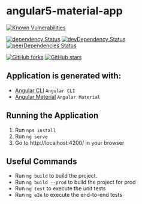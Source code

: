 # angular5-material-app

[![Known Vulnerabilities](https://snyk.io/test/github/ashfaqch/angular5-material-app/badge.svg)](https://snyk.io/test/github/ashfaqch/angular5-material-app)

[![dependency Status](https://david-dm.org/ashfaqch/angular5-material-app.svg)](https://david-dm.org/ashfaqch/angular5-material-app#info=dependencies)
[![devDependency Status](https://david-dm.org/ashfaqch/angular5-material-app/dev-status.svg)](https://david-dm.org/ashfaqch/angular5-material-app#info=devDependencies)
[![peerDependencies Status](https://david-dm.org/ashfaqch/angular5-material-app/peer-status.svg)](https://david-dm.org/ashfaqch/angular5-material-app?type=peer)

[![GitHub forks](https://img.shields.io/github/forks/ashfaqch/angular5-material-app.svg?style=social&label=Fork)](https://github.com/ashfaqch/angular5-material-app/fork)
[![GitHub stars](https://img.shields.io/github/stars/ashfaqch/angular5-material-app.svg?style=social&label=Star)](https://github.com/ashfaqch/angular5-material-app)

## Application is generated with:
* [Angular CLI](https://cli.angular.io) `Angular CLI`
* [Angular Material](https://material.angular.io) `Angular Material`

## Running the Application
1. Run `npm install`
1. Run `ng serve`
1. Go to http://localhost:4200/ in your browser 

## Useful Commands
* Run `ng build` to build the project.
* Run `ng build --prod` to build the project for prod
* Run `ng test` to execute the unit tests
* Run `ng e2e` to execute the end-to-end tests
